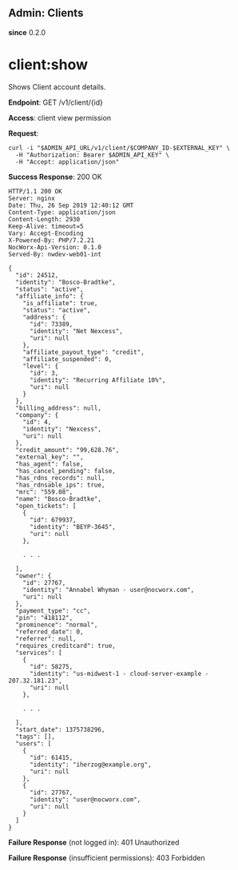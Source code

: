 Admin: Clients
--------------

**since** 0.2.0

client:show
===========

Shows Client account details.

**Endpoint**:  GET /v1/client/{id}

**Access**: client view permission

**Request**:
```
curl -i "$ADMIN_API_URL/v1/client/$COMPANY_ID-$EXTERNAL_KEY" \
  -H "Authorization: Bearer $ADMIN_API_KEY" \
  -H "Accept: application/json"
```

**Success Response**: 200 OK
```
HTTP/1.1 200 OK
Server: nginx
Date: Thu, 26 Sep 2019 12:40:12 GMT
Content-Type: application/json
Content-Length: 2930
Keep-Alive: timeout=5
Vary: Accept-Encoding
X-Powered-By: PHP/7.2.21
NocWorx-Api-Version: 0.1.0
Served-By: nwdev-web01-int

{
  "id": 24512,
  "identity": "Bosco-Bradtke",
  "status": "active",
  "affiliate_info": {
    "is_affiliate": true,
    "status": "active",
    "address": {
      "id": 73389,
      "identity": "Net Nexcess",
      "uri": null
    },
    "affiliate_payout_type": "credit",
    "affiliate_suspended": 0,
    "level": {
      "id": 3,
      "identity": "Recurring Affiliate 10%",
      "uri": null
    }
  },
  "billing_address": null,
  "company": {
    "id": 4,
    "identity": "Nexcess",
    "uri": null
  },
  "credit_amount": "99,628.76",
  "external_key": "",
  "has_agent": false,
  "has_cancel_pending": false,
  "has_rdns_records": null,
  "has_rdnsable_ips": true,
  "mrc": "559.08",
  "name": "Bosco-Bradtke",
  "open_tickets": [
    {
      "id": 679937,
      "identity": "BEYP-3645",
      "uri": null
    },

    . . .

  ],
  "owner": {
    "id": 27767,
    "identity": "Annabel Whyman - user@nocworx.com",
    "uri": null
  },
  "payment_type": "cc",
  "pin": "418112",
  "prominence": "normal",
  "referred_date": 0,
  "referrer": null,
  "requires_creditcard": true,
  "services": [
    {
      "id": 58275,
      "identity": "us-midwest-1 - cloud-server-example - 207.32.181.23",
      "uri": null
    },

    . . .

  ],
  "start_date": 1375738296,
  "tags": [],
  "users": [
    {
      "id": 61415,
      "identity": "iherzog@example.org",
      "uri": null
    },
    {
      "id": 27767,
      "identity": "user@nocworx.com",
      "uri": null
    }
  ]
}

```

**Failure Response** (not logged in): 401 Unauthorized

**Failure Response** (insufficient permissions): 403 Forbidden
